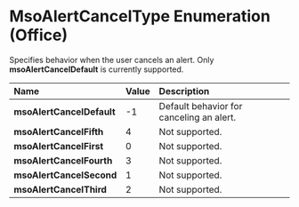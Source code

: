 
# MsoAlertCancelType Enumeration (Office)

Specifies behavior when the user cancels an alert. Only  **msoAlertCancelDefault** is currently supported.



|**Name**|**Value**|**Description**|
|:-----|:-----|:-----|
| **msoAlertCancelDefault**|-1|Default behavior for canceling an alert.|
| **msoAlertCancelFifth**|4|Not supported.|
| **msoAlertCancelFirst**|0|Not supported.|
| **msoAlertCancelFourth**|3|Not supported.|
| **msoAlertCancelSecond**|1|Not supported.|
| **msoAlertCancelThird**|2|Not supported.|
